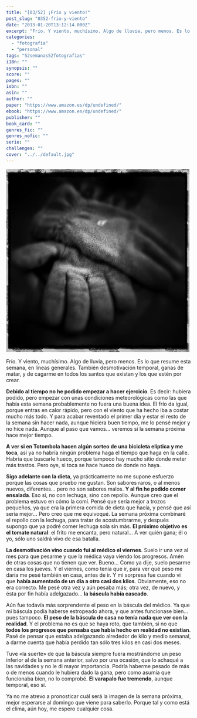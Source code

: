 ```yaml
---
title: "[03/52] ¡Frío y viento!"
post_slug: "0352-frio-y-viento"
date: "2013-01-20T13:12:14.000Z"
excerpt: "Frío. Y viento, muchísimo. Algo de lluvia, pero menos. Es lo que resume esta semana, en líneas generales. También desmotivación temporal, ganas de matar, y de cagarme en todos los santos que existan y los que estén por crear."
categories: 
  - "fotografia"
  - "personal"
tags: "52semanas52fotografias"
i18n: ""
synopsis: ""
score: ""
pages: ""
isbn: ""
asin: ""
author: ""
paper: "https://www.amazon.es/dp/undefined/"
ebook: "https://www.amazon.es/dp/undefined/"
publisher: ""
book_card: ""
genres_fic: ""
genres_nofic: ""
serie: ""
challenges: ""
cover: "../../default.jpg"
---
```


![instaweek-03-2013](images/instaweek-03-2013.jpg)

Frío. Y viento, muchísimo. Algo de lluvia, pero menos. Es lo que resume esta semana, en líneas generales. También desmotivación temporal, ganas de matar, y de cagarme en todos los santos que existan y los que estén por crear.

**Debido al tiempo no he podido empezar a hacer ejercicio**. Es decir: hubiera podido, pero empezar con unas condiciones meteorológicas como las que había esta semana probablemente no fuera una buena idea. El frío da igual, porque entras en calor rápido, pero con el viento que ha hecho iba a costar mucho más todo. Y para acabar reventado el primer día y estar el resto de la semana sin hacer nada, aunque hiciera buen tiempo, me lo pensé mejor y no hice nada. Aunque al paso que vamos… veremos si la semana próxima hace mejor tiempo.

**A ver si en Totombola hacen algún sorteo de una bicicleta elíptica y me toca**, así ya no habría ningún problema haga el tiempo que haga en la calle. Habría que buscarle hueco, porque tampoco hay mucho sitio donde meter más trastos. Pero oye, si toca se hace hueco de donde no haya.

**Sigo adelante con la dieta**, ya prácticamente no me supone esfuerzo porque las cosas que pruebo me gustan. Son sabores raros, o al menos nuevos, diferentes… pero no son sabores malos. **Y al fin he podido comer ensalada**. Eso sí, no con lechuga, sino con repollo. Aunque creo que el problema estuvo en cómo la comí. Pensé que sería mejor a trozos pequeños, ya que era la primera comida de dieta que hacía, y pensé que así sería mejor… Pero creo que me equivoqué. La semana próxima combinaré el repollo con la lechuga, para tratar de acostumbrarme, y después supongo que ya podré comer lechuga sola sin más. **El próximo objetivo es el tomate natural**: el frito me encanta, pero natural… A ver quién gana; él o yo, sólo uno saldrá vivo de esa batalla.

**La desmotivación vino cuando fui al médico el viernes**. Suelo ir una vez al mes para que pesarme y que la médica vaya viendo los progresos. Amén de otras cosas que no tienen que ver. Bueno… Como ya dije, suelo pesarme en casa los jueves. Y el viernes, como tenía que ir, para ver qué peso me daría me pesé también en casa, antes de ir. Y mi sorpresa fue cuando vi que **había aumentado de un día a otro casi dos kilos**. Obviamente, eso no era correcto. Me pesé otra vez y aún pesaba más; otra vez, de nuevo, y ésta por fin había adelgazado… **la báscula había cascado**.

Aún fue todavía más sorprendente el peso en la báscula del médico. Ya que mi báscula podía haberse estropeado ahora, y que antes funcionase bien… pues tampoco. **El peso de la báscula de casa no tenía nada que ver con la realidad**. Y el problema no es que se haya roto, que también, si no que **todos los progresos que pensaba que había hecho en realidad no existían**. Pasé de pensar que estaba adelgazando alrededor de kilo y medio semanal, a darme cuenta que había perdido tan sólo tres kilos en casi dos meses.

Tuve «la suerte» de que la báscula siempre fuera mostrándome un peso inferior al de la semana anterior, salvo por una ocasión, que lo achaqué a las navidades y no le di mayor importancia. Podría haberme pesado de más o de menos cuando le hubiera dado la gana, pero como asumía que funcionaba bien, no lo comprobé. **El varapalo fue tremendo**, aunque temporal, eso sí.

Ya no me atrevo a pronosticar cuál será la imagen de la semana próxima, mejor esperarse al domingo que viene para saberlo. Porque tal y como está el clima, aún hoy, me espero cualquier cosa.
